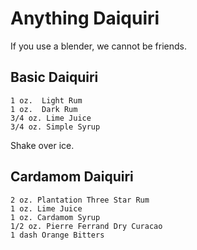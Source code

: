 # Anything Daiquiri
If you use a blender, we cannot be friends.

## Basic Daiquiri
    1 oz.  Light Rum
    1 oz.  Dark Rum
    3/4 oz. Lime Juice
    3/4 oz. Simple Syrup

Shake over ice.

## Cardamom Daiquiri
    2 oz. Plantation Three Star Rum
    1 oz. Lime Juice
    1 oz. Cardamom Syrup
    1/2 oz. Pierre Ferrand Dry Curacao
    1 dash Orange Bitters

